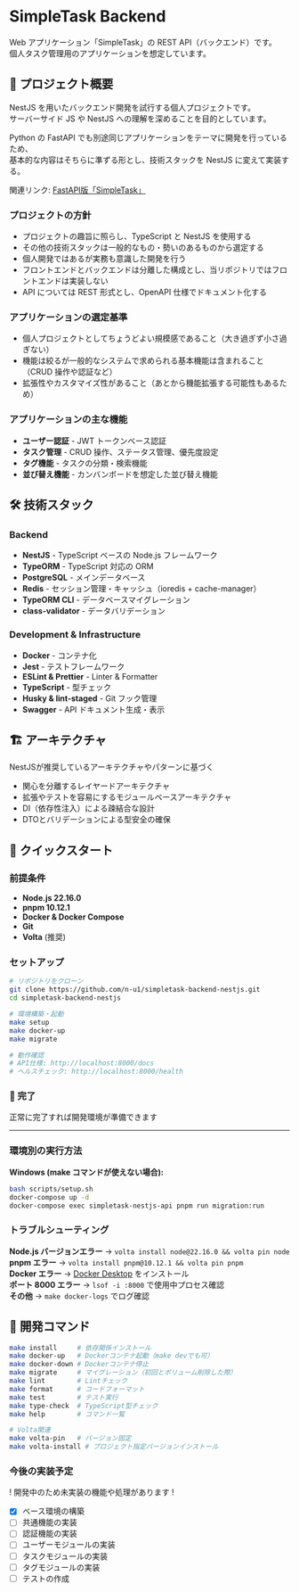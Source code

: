 # SimpleTask Backend

Web アプリケーション「SimpleTask」の REST API（バックエンド）です。  
個人タスク管理用のアプリケーションを想定しています。

## 🎯 プロジェクト概要

NestJS を用いたバックエンド開発を試行する個人プロジェクトです。  
サーバーサイド JS や NestJS への理解を深めることを目的としています。

Python の FastAPI でも別途同じアプリケーションをテーマに開発を行っているため、  
基本的な内容はそちらに準ずる形とし、技術スタックを NestJS に変えて実装する。

関連リンク: [FastAPI版「SimpleTask」](ttps://github.com/n-u1/simpletask-backend-fastapi)

### プロジェクトの方針

- プロジェクトの趣旨に照らし、TypeScript と NestJS を使用する
- その他の技術スタックは一般的なもの・勢いのあるものから選定する
- 個人開発ではあるが実務も意識した開発を行う
- フロントエンドとバックエンドは分離した構成とし、当リポジトリではフロントエンドは実装しない
- API については REST 形式とし、OpenAPI 仕様でドキュメント化する

### アプリケーションの選定基準

- 個人プロジェクトとしてちょうどよい規模感であること（大き過ぎず小さ過ぎない）
- 機能は絞るが一般的なシステムで求められる基本機能は含まれること（CRUD 操作や認証など）
- 拡張性やカスタマイズ性があること（あとから機能拡張する可能性もあるため）

### アプリケーションの主な機能

- **ユーザー認証** - JWT トークンベース認証
- **タスク管理** - CRUD 操作、ステータス管理、優先度設定
- **タグ機能** - タスクの分類・検索機能
- **並び替え機能** - カンバンボードを想定した並び替え機能

## 🛠 技術スタック

### Backend

- **NestJS** - TypeScript ベースの Node.js フレームワーク
- **TypeORM** - TypeScript 対応の ORM
- **PostgreSQL** - メインデータベース
- **Redis** - セッション管理・キャッシュ（ioredis + cache-manager）
- **TypeORM CLI** - データベースマイグレーション
- **class-validator** - データバリデーション

### Development & Infrastructure

- **Docker** - コンテナ化
- **Jest** - テストフレームワーク
- **ESLint & Prettier** - Linter & Formatter
- **TypeScript** - 型チェック
- **Husky & lint-staged** - Git フック管理
- **Swagger** - API ドキュメント生成・表示

## 🏗 アーキテクチャ

NestJSが推奨しているアーキテクチャやパターンに基づく

- 関心を分離するレイヤードアーキテクチャ
- 拡張やテストを容易にするモジュールベースアーキテクチャ
- DI（依存性注入）による疎結合な設計
- DTOとバリデーションによる型安全の確保

## 🚀 クイックスタート

### 前提条件

- **Node.js 22.16.0**
- **pnpm 10.12.1**
- **Docker & Docker Compose**
- **Git**
- **Volta** (推奨)

### セットアップ

```bash
# リポジトリをクローン
git clone https://github.com/n-u1/simpletask-backend-nestjs.git
cd simpletask-backend-nestjs

# 環境構築・起動
make setup
make docker-up
make migrate

# 動作確認
# API仕様: http://localhost:8000/docs
# ヘルスチェック: http://localhost:8000/health
```

### 🎉 完了

正常に完了すれば開発環境が準備できます

---

### 環境別の実行方法

**Windows (make コマンドが使えない場合):**

```bash
bash scripts/setup.sh
docker-compose up -d
docker-compose exec simpletask-nestjs-api pnpm run migration:run
```

### トラブルシューティング

**Node.js バージョンエラー** → `volta install node@22.16.0 && volta pin node`  
**pnpm エラー** → `volta install pnpm@10.12.1 && volta pin pnpm`  
**Docker エラー** → [Docker Desktop](https://docs.docker.com/get-docker/) をインストール  
**ポート 8000 エラー** → `lsof -i :8000` で使用中プロセス確認  
**その他** → `make docker-logs` でログ確認

## 🧪 開発コマンド

```bash
make install     # 依存関係インストール
make docker-up   # Dockerコンテナ起動（make devでも可）
make docker-down # Dockerコンテナ停止
make migrate     # マイグレーション（初回とボリューム削除した際）
make lint        # Lintチェック
make format      # コードフォーマット
make test        # テスト実行
make type-check  # TypeScript型チェック
make help        # コマンド一覧

# Volta関連
make volta-pin   # バージョン固定
make volta-install # プロジェクト指定バージョンインストール
```

### 今後の実装予定

! 開発中のため未実装の機能や処理があります !

- [x] ベース環境の構築
- [ ] 共通機能の実装
- [ ] 認証機能の実装
- [ ] ユーザーモジュールの実装
- [ ] タスクモジュールの実装
- [ ] タグモジュールの実装
- [ ] テストの作成
